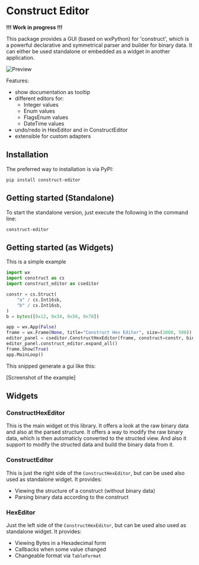 # Construct Editor
**!!! Work in progress !!!**

This package provides a GUI (based on wxPython) for 'construct', which is a powerful declarative and symmetrical parser and builder for binary data. It can either be used standalone or embedded as a widget in another application.


![Preview](doc/preview.gif)


Features:
- show documentation as tooltip
- different editors for:
    - Integer values
    - Enum values
    - FlagsEnum values
    - DateTime values
- undo/redo in HexEditor and in ConstructEditor
- extensible for custom adapters

## Installation
The preferred way to installation is via PyPI:
```
pip install construct-editor
```

## Getting started (Standalone)
To start the standalone version, just execute the following in the command line:
```
construct-editor
```

## Getting started (as Widgets)
This is a simple example 
```python
import wx
import construct as cs
import construct_editor as cseditor

constr = cs.Struct(
    "a" / cs.Int16sb,
    "b" / cs.Int16sb,
)
b = bytes([0x12, 0x34, 0x56, 0x78])

app = wx.App(False)
frame = wx.Frame(None, title="Construct Hex Editor", size=(1000, 500))
editor_panel = cseditor.ConstructHexEditor(frame, construct=constr, binary=b)
editor_panel.construct_editor.expand_all()
frame.Show(True)
app.MainLoop()
```

This snipped generate a gui like this:

[Screenshot of the example]

## Widgets
### ConstructHexEditor
This is the main widget ot this library. It offers a look at the raw binary data and also at the parsed structure.
It offers a way to modify the raw binary data, which is then automaticly converted to the structed view. And also it support to modify the structed data and build the binary data from it.


### ConstructEditor
This is just the right side of the `ConstructHexEditor`, but can be used also used as standalone widget. It provides:
- Viewing the structure of a construct (without binary data)
- Parsing binary data according to the construct

### HexEditor
Just the left side of the `ConstructHexEditor`, but can be used also used as standalone widget. It provides:
- Viewing Bytes in a Hexadecimal form
- Callbacks when some value changed
- Changeable format via `TableFormat`
